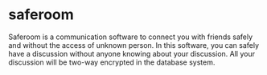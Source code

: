 # saferoom
Saferoom is a communication software to connect you with friends safely and without the access of unknown person. In this software, you can safely have a discussion without anyone knowing about your discussion. All your discussion will be two-way encrypted in the database system.
